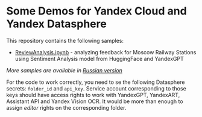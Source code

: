 # Some Demos for Yandex Cloud and Yandex Datasphere

This repository contains the following samples:

* [ReviewAnalysis.ipynb](ReviewAnalysis.ipynb) - analyzing feedback for Moscow Railway Stations using Sentiment Analysis model from HuggingFace and YandexGPT

*More samples are available in [Russian version](../README.md)*

For the code to work correctly, you need to se the following Datasphere secrets: `folder_id` and `api_key`. Service account corresponding to those keys should have access rights to work with  YandexGPT, YandexART, Assistant API and Yandex Vision OCR. It would be more than enough to assign *editor* rights on the corresponding folder.